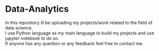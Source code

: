 # Data-Analytics
In this repository ill be uploading my projects/work related to the field of data science.
<br> I use Python language as my main language to build my projects and use jupyter notebook to do so.
<br> If anyone has any question or any feedback feel free to contact me.
